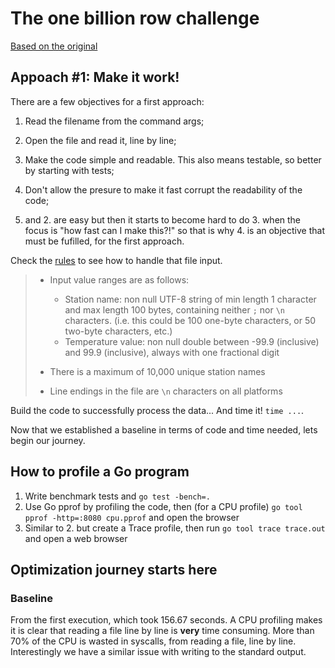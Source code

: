 # The one billion row challenge

[Based on the original](https://github.com/gunnarmorling/1brc/blob/main/README.md#1%EF%B8%8F%E2%83%A3%EF%B8%8F-the-one-billion-row-challenge)

## Appoach #1: Make it work!

There are a few objectives for a first approach:
1. Read the filename from the command args;
2. Open the file and read it, line by line;
3. Make the code simple and readable. This also means testable, so better by starting with tests;
4. Don't allow the presure to make it fast corrupt the readability of the code;

1. and 2. are easy but then it starts to become hard to do 3. when the focus is "how fast can I make this?!" so that is why 4. is an objective that must be fufilled, for the first approach.

Check the [rules](https://github.com/gunnarmorling/1brc/blob/main/README.md) to see how to handle that file input.

> * Input value ranges are as follows:
>   * Station name: non null UTF-8 string of min length 1 character and max length 100 bytes, containing neither `;` nor `\n` characters. (i.e. this could be 100 one-byte characters, or 50 two-byte characters, etc.)
>   * Temperature value: non null double between -99.9 (inclusive) and 99.9 (inclusive), always with one fractional digit
> 
> * There is a maximum of 10,000 unique station names
>
> * Line endings in the file are `\n` characters on all platforms

Build the code to successfully process the data... And time it! `time ...`.

Now that we established a baseline in terms of code and time needed, lets begin our journey.

## How to profile a Go program

1. Write benchmark tests and `go test -bench=.`
2. Use Go pprof by profiling the code, then (for a CPU profile) `go tool pprof -http=:8080 cpu.pprof` and open the browser
3. Similar to 2. but create a Trace profile, then run `go tool trace trace.out` and open a web browser

## Optimization journey starts here

### Baseline

From the first execution, which took 156.67 seconds. A CPU profiling makes it is clear that reading a file line by line is **very** time consuming. More than 70% of the CPU is wasted in syscalls, from reading a file, line by line. Interestingly we have a similar issue with writing to the standard output.
